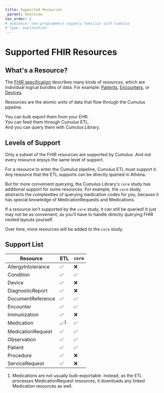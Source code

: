```yaml
---
title: Supported Resources
_parent: Overview
nav_order: 2
# audience: non-programmers vaguely familiar with Cumulus
# type: explanation
---
```


# Supported FHIR Resources

## What's a Resource?

The [FHIR specification](https://www.hl7.org/fhir/R4/) describes many kinds of _resources_,
which are individual logical bundles of data.
For example: [Patients](https://www.hl7.org/fhir/R4/patient.html),
[Encounters](https://www.hl7.org/fhir/R4/encounter.html),
or [Devices](https://www.hl7.org/fhir/R4/device.html).

Resources are the atomic units of data that flow through the Cumulus pipeline.

You can bulk export them from your EHR.<br/>
You can feed them through Cumulus ETL.<br/>
And you can query them with Cumulus Library.

## Levels of Support

Only a subset of the FHIR resources are supported by Cumulus.
And not every resource enjoys the same level of support.

For a resource to enter the Cumulus pipeline, Cumulus ETL must support it.
Any resource that the ETL supports can be directly queried in Athena. 

But for more convenient querying,
the Cumulus Library's `core` study has additional support for some resources.
For example, the `core` study abstracts the complexities of querying medication
codes for you, because it has special knowledge of MedicationRequests and
Medications.

If a resource isn't supported by the `core` study, it can still be queried!
It just may not be as convenient,
as you'll have to handle directly querying FHIR nested layouts yourself.

Over time, more resources will be added to the `core` study.

## Support List

| Resource           | ETL           | `core` |
|--------------------|---------------|--------|
| AllergyIntolerance | ✅             | ❌      |
| Condition          | ✅             | ✅      |
| Device             | ✅             | ❌      |
| DiagnosticReport   | ✅             | ❌      |
| DocumentReference  | ✅             | ✅      |
| Encounter          | ✅             | ✅      |
| Immunization       | ✅             | ❌      |
| Medication         | ✅<sup>1</sup> | ✅      |
| MedicationRequest  | ✅             | ✅      |
| Observation        | ✅             | ✅      |
| Patient            | ✅             | ✅      |
| Procedure          | ✅             | ❌      |
| ServiceRequest     | ✅             | ❌      |

1. Medications are not usually bulk-exportable.
Instead, as the ETL processes MedicationRequest resources,
it downloads any linked Medication resources as well.
